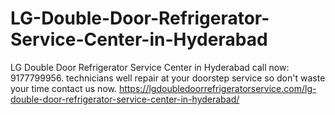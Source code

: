 # LG-Double-Door-Refrigerator-Service-Center-in-Hyderabad
 LG Double Door Refrigerator Service Center in Hyderabad call now: 9177799956. technicians well repair at your doorstep service so don't waste your time contact us now. https://lgdoubledoorrefrigeratorservice.com/lg-double-door-refrigerator-service-center-in-hyderabad/
